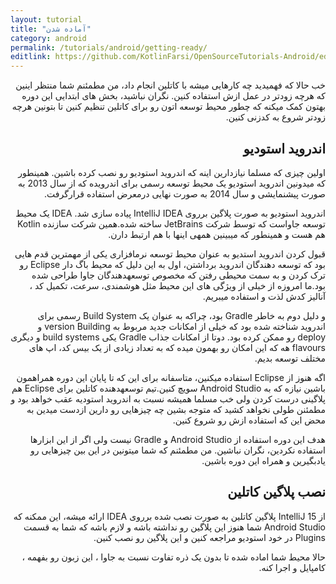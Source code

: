 ```yaml
---
layout: tutorial
title: "آماده شدن"
category: android
permalink: /tutorials/android/getting-ready/
editlink: https://github.com/KotlinFarsi/OpenSourceTutorials-Android/edit/master/src/getting-ready/README.md
---
```



<div dir="rtl" markdown="1">



خب حالا که فهمیدید چه کارهایی میشه با کاتلین انجام داد، من مطمئنم شما منتظر اینین که هرچه زودتر در عمل ازش استفاده کنین. نگران نباشید، بخش های ابتدایی این دوره بهتون کمک میکنه که چطور محیط توسعه اتون رو برای کاتلین تنظیم کنین تا بتونین هرچه زودتر شروع به کدزنی کنین.



<div dir="rtl" markdown="1" id="اندروید_استودیو" >

## اندروید استودیو

</div>

اولین چیزی که مسلما نیازدارین اینه که اندروید استودیو رو نصب کرده باشین. همینطور که میدونین اندروید استودیو یک محیط توسعه رسمی برای اندرویده که از سال 2013 به صورت پیشنمایشی و سال 2014 به صورت نهایی درمعرض استفاده قرارگرفت.

اندروید استودیو به صورت پلاگین برروی IntelliJ IDEA پیاده سازی شد. IDEA یک محیط توسعه جاواست که توسط شرکت JetBrains ساخته شده.همین شرکت سازنده Kotlin هم هست و همینطور که میبینین همه­ی این­ها با هم ارتبط دارن.

قبول کردن اندروید استدیو به عنوان محیط توسعه نرم­افزاری یکی از مهم­ترین قدم هایی بود که توسعه دهندگان اندروید برداشتن، اول به این دلیل که محیط باگ دار Eclipse رو ترک کردن و به سمت محیطی رفتن که مخصوص توسعه­دهندگان جاوا طراحی شده بود.ما امروزه از خیلی از ویژگی های این محیط مثل هوشمندی، سرعت، تکمیل کد ، آنالیز کدش لذت و استفاده می­بریم.

و دلیل دوم به خاطر Gradle بود، چراکه به عنوان یک Build System رسمی برای اندروید شناخته شده بود که خیلی از امکانات جدید مربوط به version Building و deploy رو ممکن کرده بود. دوتا از امکانات جذاب Gradle یکی build systems و دیگری flavours هه که این امکان رو بهمون میده که به تعداد زیادی از یک بیس کد، اپ های مختلف توسعه بدیم.

اگه هنوز از Eclipse استفاده میکنین، متاسفانه برای این که تا پایان این دوره همراهمون باشین نیازه که به Android­ Studio سویچ کنین.تیم توسعه­دهنده کاتلین برای Eclipse هم پلاگینی درست کردن ولی خب مسلما همیشه نسبت به اندروید استودیه عقب خواهد بود و مطمئنن طولی نخواهد کشید که متوجه بشین چه چیزهایی رو دارین ازدست میدین به محض این که استفاده ازش رو شروع کنین.

هدف این دوره استفاده از Android Studio و Gradle نیست ولی اگر از این ابزار­ها استفاده نکردین، نگران نباشین. من مطمئنم که شما میتونین در این بین چیزهایی رو یادبگیرین و همراه این دوره باشین.



<div dir="rtl" markdown="1" id="نصب_پلاگین_کاتلین" >

## نصب پلاگین کاتلین

</div>

از IntelliJ 15 پلاگین کاتلین به صورت نصب شده برروی IDEA ارائه میشه، این ممکنه که Android Studio شما هنوز این پلاگین رو نداشته باشه و لازم باشه که شما به قسمت Plugins در خود استودیو مراجعه کنین و این پلاگین رو نصب کنین.

حالا محیط شما اماده شده تا بدون یک ذره تفاوت نسبت به جاوا ، این زبون رو بفهمه ، کامپایل و اجرا کنه.









